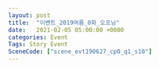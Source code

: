```yaml
---
layout: post
title:  "이벤트_2019여름_0화_오프닝"
date:   2021-02-05 05:00:00 +0000
categories: Event
Tags: Story Event
SceneCode: ["scene_evt190627_cp0_q1_s10"]
---
```

